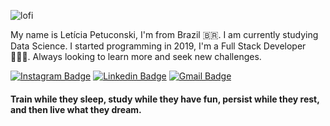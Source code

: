 ![lofi](https://user-images.githubusercontent.com/74278997/168444244-f1819593-471d-4db5-b000-f954cc0c1c0a.gif)

My name is Letícia Petuconski, I'm from Brazil 🇧🇷. I am currently studying Data Science. I started programming in 2019, I'm a Full Stack Developer 👩🏻‍💻.
Always looking to learn more and seek new challenges.

[![Instagram Badge](https://img.shields.io/badge/-@letyconski-6633cc?style=flat-square&labelColor=6633cc&logo=instagram&logoColor=white&link=https://www.instagram.com/letceadev/)](https://www.instagram.com/letceadev/) 
[![Linkedin Badge](https://img.shields.io/badge/-Letícia%20Petuconski-6633cc?style=flat-square&logo=Linkedin&logoColor=white&link=https://www.linkedin.com/in/leticiapetuconski/)](https://www.linkedin.com/in/leticiapetuconski/) 
[![Gmail Badge](https://img.shields.io/badge/-leticiapetuconski@gmail.com-6633cc?style=flat-square&logo=Gmail&logoColor=white&link=mailto:leticiapetuconski@gmail.com)](mailto:leticiapetuconski@gmail.com)


#### Train while they sleep, study while they have fun, persist while they rest, and then live what they dream.
